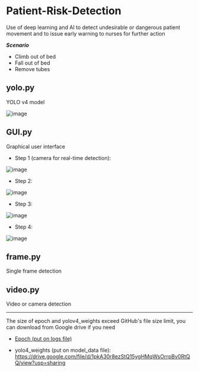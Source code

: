 # Patient-Risk-Detection

Use of deep learning and AI to detect undesirable or dangerous patient movement and to issue early warning to nurses for further action

***Scenario***
- Climb out of bed
- Fall out of bed
- Remove tubes

## yolo.py
YOLO v4 model

![image](https://drive.google.com/uc?export=view&id=1-E-cQp7s2nT2VjQAicZN5zG5xyVg7Ohn)

## GUI.py
Graphical user interface

- Step 1 (camera for real-time detection):  

![image](https://drive.google.com/uc?export=view&id=1PIkxn3P2ACbluRc_hDRv23FdVKwd_B0U)

- Step 2:  

![image](https://drive.google.com/uc?export=view&id=1RU38pEOBOC5LfxN2izjA_-f5TCHaBsYe)

- Step 3:  

![image](https://drive.google.com/uc?export=view&id=1olR0Q9TxZrJT8IeqFlMls_2jgDujWfZu)

- Step 4:  

![image](https://drive.google.com/uc?export=view&id=10D_VGNdLdAWjOUTCpzcb8y1eZHCQw6yP)

## frame.py
Single frame detection

## video.py
Video or camera detection


------------
The size of epoch and yolov4_weights exceed GitHub's file size limit, you can download from Google drive if you need
- [Epoch (put on logs file)](https://drive.google.com/file/d/1Ob5166fmqh4Rt4GSGRxTnAX9qI0EFpQ7/view?usp=sharing)

- yolo4_weights  (put on model_data file): https://drive.google.com/file/d/1pkA30r8ezStQ15ygHMqWsOrrpBv0RtQQ/view?usp=sharing
